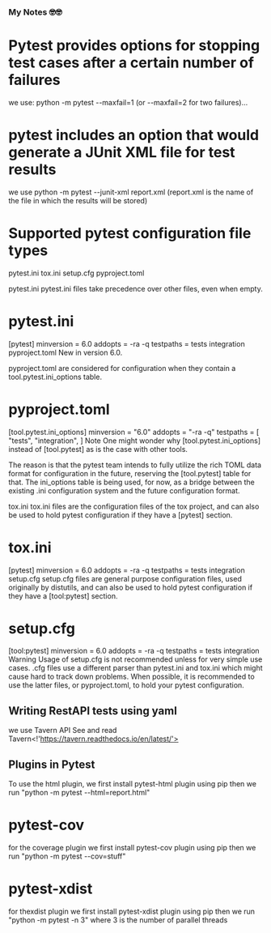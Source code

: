 ### My Notes 🤓🤓
# Pytest provides options for stopping test cases after a certain number of failures
we use: python -m pytest --maxfail=1 (or --maxfail=2 for two failures)...

# pytest includes an option that would generate a JUnit XML file for test results 
we use python -m pytest --junit-xml report.xml (report.xml is the name of the file in which the results will be stored)

# Supported pytest configuration file types
 pytest.ini
 tox.ini
 setup.cfg
 pyproject.toml

 pytest.ini
pytest.ini files take precedence over other files, even when empty.

# pytest.ini
[pytest]
minversion = 6.0
addopts = -ra -q
testpaths =
    tests
    integration
pyproject.toml
New in version 6.0.

pyproject.toml are considered for configuration when they contain a tool.pytest.ini_options table.

# pyproject.toml
[tool.pytest.ini_options]
minversion = "6.0"
addopts = "-ra -q"
testpaths = [
    "tests",
    "integration",
]
Note
One might wonder why [tool.pytest.ini_options] instead of [tool.pytest] as is the case with other tools.

The reason is that the pytest team intends to fully utilize the rich TOML data format for configuration in the future, reserving the [tool.pytest] table for that. The ini_options table is being used, for now, as a bridge between the existing .ini configuration system and the future configuration format.

tox.ini
tox.ini files are the configuration files of the tox project, and can also be used to hold pytest configuration if they have a [pytest] section.

# tox.ini
[pytest]
minversion = 6.0
addopts = -ra -q
testpaths =
    tests
    integration
setup.cfg
setup.cfg files are general purpose configuration files, used originally by distutils, and can also be used to hold pytest configuration if they have a [tool:pytest] section.

# setup.cfg
[tool:pytest]
minversion = 6.0
addopts = -ra -q
testpaths =
    tests
    integration
Warning
Usage of setup.cfg is not recommended unless for very simple use cases. .cfg files use a different parser than pytest.ini and tox.ini which might cause hard to track down problems. When possible, it is recommended to use the latter files, or pyproject.toml, to hold your pytest configuration.

## Writing RestAPI tests using yaml 
we use Tavern API
 See and read Tavern<!'https://tavern.readthedocs.io/en/latest/'>

## Plugins in Pytest
To use the html plugin, we first install pytest-html plugin using pip
then we run "python -m pytest --html=report.html"
# pytest-cov
for the coverage plugin we first install pytest-cov plugin using pip
then we run "python -m pytest --cov=stuff"
# pytest-xdist
for thexdist plugin we first install pytest-xdist plugin using pip
then we run "python -m pytest -n 3" where 3 is the number of parallel threads
